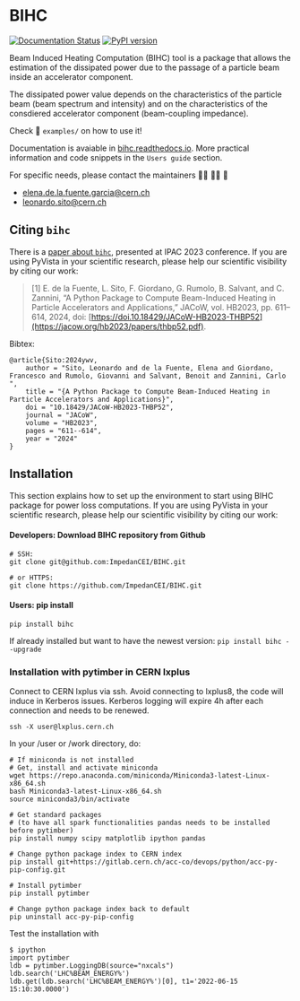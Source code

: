 # BIHC

[![Documentation Status](https://readthedocs.org/projects/bihc/badge/?version=latest)](https://bihc.readthedocs.io/en/latest/?badge=latest) [![PyPI version](https://badge.fury.io/py/bihc.svg)](https://badge.fury.io/py/bihc)

Beam Induced Heating Computation (BIHC) tool is a package that allows the estimation of the dissipated power due to the passage of a particle beam inside an accelerator component.

The dissipated power value depends on the characteristics of the particle beam (beam spectrum and intensity) and on the characteristics of the consdiered accelerator component (beam-coupling impedance).

Check :file_folder: `examples/` on how to use it!

Documentation is avaiable in [bihc.readthedocs.io](https://bihc.readthedocs.io/en/latest/). More practical information and code snippets in the `Users guide` section.

For specific needs, please contact the maintainers :woman_technologist: :man_technologist: :wave:
* elena.de.la.fuente.garcia@cern.ch
* leonardo.sito@cern.ch

Citing `bihc`
---
There is a [paper about `bihc`](10.18429/JACoW-HB2023-THBP52), presented at IPAC 2023 conference.
If you are using PyVista in your scientific research, please help our scientific
visibility by citing our work:
> [1] E. de la Fuente, L. Sito, F. Giordano, G. Rumolo, B. Salvant, and C. Zannini, “A Python Package to Compute Beam-Induced Heating in Particle Accelerators and Applications,” JACoW, vol. HB2023, pp. 611–614, 2024, doi: [https://doi.10.18429/JACoW-HB2023-THBP52](https://jacow.org/hb2023/papers/thbp52.pdf). 

Bibtex:
```
@article{Sito:2024ywv,
    author = "Sito, Leonardo and de la Fuente, Elena and Giordano, Francesco and Rumolo, Giovanni and Salvant, Benoit and Zannini, Carlo ",
    title = "{A Python Package to Compute Beam-Induced Heating in Particle Accelerators and Applications}",
    doi = "10.18429/JACoW-HB2023-THBP52",
    journal = "JACoW",
    volume = "HB2023",
    pages = "611--614",
    year = "2024"
}
```

## Installation
This section explains how to set up the environment to start using BIHC package for power loss computations.
If you are using PyVista in your scientific research, please help our scientific
visibility by citing our work:


#### Developers: Download BIHC repository from Github
```
# SSH:
git clone git@github.com:ImpedanCEI/BIHC.git

# or HTTPS:
git clone https://github.com/ImpedanCEI/BIHC.git
```

#### Users: pip install 
```
pip install bihc
```
If already installed but want to have the newest version: `pip install bihc --upgrade`

### Installation with pytimber in CERN lxplus

Connect to CERN lxplus via ssh. Avoid connecting to lxplus8, the code will induce in Kerberos issues. Kerberos logging will expire 4h after each connection and needs to be renewed.
```
ssh -X user@lxplus.cern.ch
```
In your /user or /work directory, do:
```
# If miniconda is not installed
# Get, install and activate miniconda
wget https://repo.anaconda.com/miniconda/Miniconda3-latest-Linux-x86_64.sh
bash Miniconda3-latest-Linux-x86_64.sh 
source miniconda3/bin/activate

# Get standard packages 
# (to have all spark functionalities pandas needs to be installed before pytimber)
pip install numpy scipy matplotlib ipython pandas

# Change python package index to CERN index
pip install git+https://gitlab.cern.ch/acc-co/devops/python/acc-py-pip-config.git

# Install pytimber
pip install pytimber

# Change python package index back to default
pip uninstall acc-py-pip-config
```
Test the installation with 
```
$ ipython
import pytimber
ldb = pytimber.LoggingDB(source="nxcals") 
ldb.search('LHC%BEAM_ENERGY%')
ldb.get(ldb.search('LHC%BEAM_ENERGY%')[0], t1='2022-06-15 15:10:30.0000')
```


